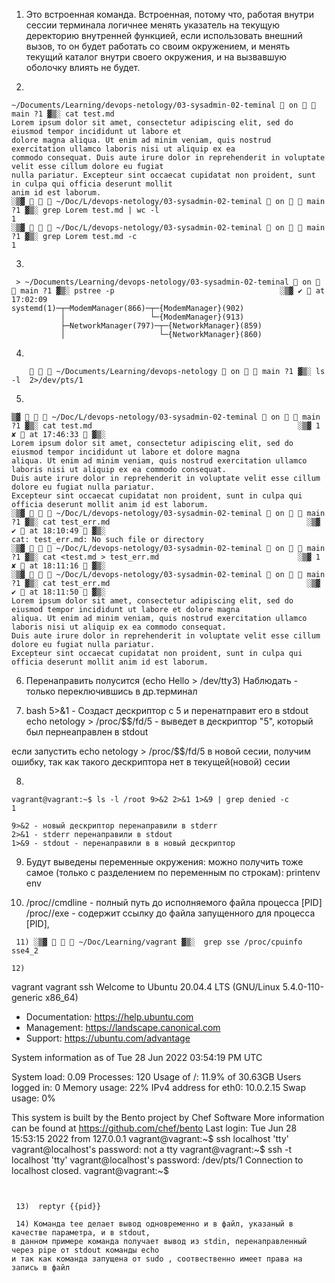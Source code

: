 1) Это встроенная команда. Встроенная, потому что, работая внутри сессии терминала логичнее менять указатель на текущую 
деректорию внутренней функцией, если использовать внешний вызов, то он будет работать со своим окружением, и менять 
текущий каталог внутри своего окружения, и на вызвавшую оболочку влиять не будет.  


2)   
```
~/Documents/Learning/devops-netology/03-sysadmin-02-teminal  on   main ?1 ▓▒░ cat test.md                                              
Lorem ipsum dolor sit amet, consectetur adipiscing elit, sed do eiusmod tempor incididunt ut labore et 
dolore magna aliqua. Ut enim ad minim veniam, quis nostrud exercitation ullamco laboris nisi ut aliquip ex ea 
commodo consequat. Duis aute irure dolor in reprehenderit in voluptate velit esse cillum dolore eu fugiat 
nulla pariatur. Excepteur sint occaecat cupidatat non proident, sunt in culpa qui officia deserunt mollit 
anim id est laborum.
░▒▓    ~/Doc/L/devops-netology/03-sysadmin-02-teminal  on   main ?1 ▓▒░ grep Lorem test.md | wc -l
1
░▒▓    ~/Doc/L/devops-netology/03-sysadmin-02-teminal  on   main ?1 ▓▒░ grep Lorem test.md -c    
1 
```

3) 
```
 > ~/Documents/Learning/devops-netology/03-sysadmin-02-teminal  on   main ?1 ▓▒░ pstree -p                                     ░▒▓ ✔  at 17:02:09
systemd(1)─┬─ModemManager(866)─┬─{ModemManager}(902)
           │                   └─{ModemManager}(913)
           ├─NetworkManager(797)─┬─{NetworkManager}(859)
           │                     └─{NetworkManager}(860) 
```

4) 
```
       ~/Documents/Learning/devops-netology  on   main ?1 ▓▒░ ls -l  2>/dev/pts/1  
```

5) 
```
▒▓    ~/Doc/L/devops-netology/03-sysadmin-02-teminal  on   main ?1 ▓▒░ cat test.md                                              ░▒▓ 1 ✘  at 17:46:33  ▓▒░
Lorem ipsum dolor sit amet, consectetur adipiscing elit, sed do eiusmod tempor incididunt ut labore et dolore magna 
aliqua. Ut enim ad minim veniam, quis nostrud exercitation ullamco laboris nisi ut aliquip ex ea commodo consequat. 
Duis aute irure dolor in reprehenderit in voluptate velit esse cillum dolore eu fugiat nulla pariatur. 
Excepteur sint occaecat cupidatat non proident, sunt in culpa qui officia deserunt mollit anim id est laborum.
░▒▓    ~/Doc/L/devops-netology/03-sysadmin-02-teminal  on   main ?1 ▓▒░ cat test_err.md                                            ░▒▓ ✔  at 18:10:49  ▓▒░
cat: test_err.md: No such file or directory
░▒▓    ~/Doc/L/devops-netology/03-sysadmin-02-teminal  on   main ?1 ▓▒░ cat <test.md > test_err.md                               ░▒▓ 1 ✘  at 18:11:16  ▓▒░
░▒▓    ~/Doc/L/devops-netology/03-sysadmin-02-teminal  on   main ?1 ▓▒░ cat test_err.md                                            ░▒▓ ✔  at 18:11:50  ▓▒░
Lorem ipsum dolor sit amet, consectetur adipiscing elit, sed do eiusmod tempor incididunt ut labore et dolore magna 
aliqua. Ut enim ad minim veniam, quis nostrud exercitation ullamco laboris nisi ut aliquip ex ea commodo consequat. 
Duis aute irure dolor in reprehenderit in voluptate velit esse cillum dolore eu fugiat nulla pariatur. 
Excepteur sint occaecat cupidatat non proident, sunt in culpa qui officia deserunt mollit anim id est laborum.
```
 6) Перенаправить полусится (echo Hello > /dev/tty3)
Наблюдать - только переключившись в др.терминал

 7) bash 5>&1 - Создаст дескриптор с 5 и перенатправит его в stdout
echo netology > /proc/$$/fd/5 - выведет в дескриптор "5", который был пернеаправлен в stdout

если запустить echo netology > /proc/$$/fd/5 в новой сесии, получим ошибку, так как такого дескриптора нет в текущей(новой) сесии

 8) 
``` 
vagrant@vagrant:~$ ls -l /root 9>&2 2>&1 1>&9 | grep denied -c 
1

9>&2 - новый дескриптор перенаправили в stderr
2>&1 - stderr перенаправили в stdout 
1>&9 - stdout - перенаправили в в новый дескриптор
```

 9) Будут выведены переменные окружения:
можно получить тоже самое (только с разделением по переменным по строкам):
printenv
env

 10) /proc/<PID>/cmdline - полный путь до исполняемого файла процесса [PID]
/proc/<PID>/exe - содержит ссылку до файла запущенного для процесса [PID], 
 
```
 11) ░▒▓    ~/Doc/Learning/vagrant ▓▒░  grep sse /proc/cpuinfo
sse4_2

12)  

```
vagrant vagrant ssh
Welcome to Ubuntu 20.04.4 LTS (GNU/Linux 5.4.0-110-generic x86_64)

 * Documentation:  https://help.ubuntu.com
 * Management:     https://landscape.canonical.com
 * Support:        https://ubuntu.com/advantage

  System information as of Tue 28 Jun 2022 03:54:19 PM UTC

  System load:  0.09               Processes:             120
  Usage of /:   11.9% of 30.63GB   Users logged in:       0
  Memory usage: 22%                IPv4 address for eth0: 10.0.2.15
  Swap usage:   0%


This system is built by the Bento project by Chef Software
More information can be found at https://github.com/chef/bento
Last login: Tue Jun 28 15:53:15 2022 from 127.0.0.1
vagrant@vagrant:~$ ssh localhost 'tty'
vagrant@localhost's password: 
not a tty
vagrant@vagrant:~$ ssh -t localhost 'tty'
vagrant@localhost's password: 
/dev/pts/1
Connection to localhost closed.
vagrant@vagrant:~$ 

```


 13)  reptyr {{pid}}

 14) Команда tee делает вывод одновременно и в файл, указаный в качестве параметра, и в stdout, 
в данном примере команда получает вывод из stdin, перенаправленный через pipe от stdout команды echo
и так как команда запущена от sudo , соотвественно имеет права на запись в файл


